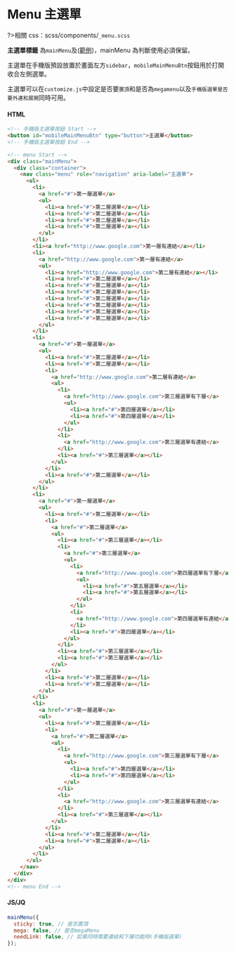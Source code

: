 # Menu 主選單

?>相關 css：scss/components/`_menu.scss`

**主選單標籤**
為`mainMenu`及([範例](https://hywebu00.github.io/HyUI_5/mp.html))，mainMenu 為判斷使用必須保留。

主選單在手機版預設放置於畫面左方`sidebar`，`mobileMainMenuBtn`按鈕用於打開收合左側選單。

主選單可以在`customize.js`中設定是否要`置頂`和是否為`megamenu`以及`手機版選單是否要外連和展開`同時可用。

<!-- **範例**

<div class="mainMenu">
  <div class="container">
    <nav class="menu" role="navigation" aria-label="主選單">
      <ul>
        <li>
          <a href="#">第一層選單</a>
          <ul>
            <li><a href="#">第二層選單</a></li>
            <li><a href="#">第二層選單</a></li>
            <li><a href="#">第二層選單</a></li>
            <li><a href="#">第二層選單</a></li>
          </ul>
        </li>
        <li><a href="http://www.google.com">第一層有連結</a></li>
        <li>
          <a href="http://www.google.com">第一層有連結</a>
          <ul>
            <li><a href="http://www.google.com">第二層有連結</a></li>
            <li><a href="#">第二層選單</a></li>
            <li><a href="#">第二層選單</a></li>
            <li><a href="#">第二層選單</a></li>
            <li><a href="#">第二層選單</a></li>
            <li><a href="#">第二層選單</a></li>
            <li><a href="#">第二層選單</a></li>
            <li><a href="#">第二層選單</a></li>
          </ul>
        </li>
        <li>
          <a href="#">第一層選單</a>
          <ul>
            <li><a href="#">第二層選單</a></li>
            <li><a href="#">第二層選單</a></li>
            <li>
              <a href="http://www.google.com">第二層有連結</a>
              <ul>
                <li>
                  <a href="http://www.google.com">第三層選單有下層</a>
                  <ul>
                    <li><a href="#">第四層選單</a></li>
                    <li><a href="#">第四層選單</a></li>
                  </ul>
                </li>
                <li>
                  <a href="http://www.google.com">第三層選單有連結</a>
                </li>
                <li><a href="#">第三層選單</a></li>
              </ul>
            </li>
            <li><a href="#">第二層選單</a></li>
          </ul>
        </li>
        <li>
          <a href="#">第一層選單</a>
          <ul>
            <li><a href="#">第二層選單</a></li>
            <li>
              <a href="#">第二層選單</a>
              <ul>
                <li><a href="#">第三層選單</a></li>
                <li>
                  <a href="#">第三層選單</a>
                  <ul>
                    <li>
                      <a href="http://www.google.com">第四層選單有下層</a>
                      <ul>
                        <li><a href="#">第五層選單</a></li>
                        <li><a href="#">第五層選單</a></li>
                      </ul>
                    </li>
                    <li>
                      <a href="http://www.google.com">第四層選單有連結</a>
                    </li>
                    <li><a href="#">第四層選單</a></li>
                  </ul>
                </li>
                <li><a href="#">第三層選單</a></li>
                <li><a href="#">第三層選單</a></li>
              </ul>
            </li>
            <li><a href="#">第二層選單</a></li>
            <li><a href="#">第二層選單</a></li>
          </ul>
        </li>
        <li>
          <a href="#">第一層選單</a>
          <ul>
            <li><a href="#">第二層選單</a></li>
            <li>
              <a href="#">第二層選單</a>
              <ul>
                <li>
                  <a href="http://www.google.com">第三層選單有下層</a>
                  <ul>
                    <li><a href="#">第四層選單</a></li>
                    <li><a href="#">第四層選單</a></li>
                  </ul>
                </li>
                <li>
                  <a href="http://www.google.com">第三層選單有連結</a>
                </li>
                <li><a href="#">第三層選單</a></li>
              </ul>
            </li>
            <li><a href="#">第二層選單</a></li>
            <li><a href="#">第二層選單</a></li>
          </ul>
        </li>
      </ul>
    </nav>
  </div>
</div> -->

<!-- tabs:start -->

#### **HTML**

```html
<!-- 手機版主選單按鈕 Start -->
<button id="mobileMainMenuBtn" type="button">主選單</button>
<!-- 手機版主選單按鈕 End -->

<!-- menu Start -->
<div class="mainMenu">
  <div class="container">
    <nav class="menu" role="navigation" aria-label="主選單">
      <ul>
        <li>
          <a href="#">第一層選單</a>
          <ul>
            <li><a href="#">第二層選單</a></li>
            <li><a href="#">第二層選單</a></li>
            <li><a href="#">第二層選單</a></li>
            <li><a href="#">第二層選單</a></li>
          </ul>
        </li>
        <li><a href="http://www.google.com">第一層有連結</a></li>
        <li>
          <a href="http://www.google.com">第一層有連結</a>
          <ul>
            <li><a href="http://www.google.com">第二層有連結</a></li>
            <li><a href="#">第二層選單</a></li>
            <li><a href="#">第二層選單</a></li>
            <li><a href="#">第二層選單</a></li>
            <li><a href="#">第二層選單</a></li>
            <li><a href="#">第二層選單</a></li>
            <li><a href="#">第二層選單</a></li>
            <li><a href="#">第二層選單</a></li>
          </ul>
        </li>
        <li>
          <a href="#">第一層選單</a>
          <ul>
            <li><a href="#">第二層選單</a></li>
            <li><a href="#">第二層選單</a></li>
            <li>
              <a href="http://www.google.com">第二層有連結</a>
              <ul>
                <li>
                  <a href="http://www.google.com">第三層選單有下層</a>
                  <ul>
                    <li><a href="#">第四層選單</a></li>
                    <li><a href="#">第四層選單</a></li>
                  </ul>
                </li>
                <li>
                  <a href="http://www.google.com">第三層選單有連結</a>
                </li>
                <li><a href="#">第三層選單</a></li>
              </ul>
            </li>
            <li><a href="#">第二層選單</a></li>
          </ul>
        </li>
        <li>
          <a href="#">第一層選單</a>
          <ul>
            <li><a href="#">第二層選單</a></li>
            <li>
              <a href="#">第二層選單</a>
              <ul>
                <li><a href="#">第三層選單</a></li>
                <li>
                  <a href="#">第三層選單</a>
                  <ul>
                    <li>
                      <a href="http://www.google.com">第四層選單有下層</a>
                      <ul>
                        <li><a href="#">第五層選單</a></li>
                        <li><a href="#">第五層選單</a></li>
                      </ul>
                    </li>
                    <li>
                      <a href="http://www.google.com">第四層選單有連結</a>
                    </li>
                    <li><a href="#">第四層選單</a></li>
                  </ul>
                </li>
                <li><a href="#">第三層選單</a></li>
                <li><a href="#">第三層選單</a></li>
              </ul>
            </li>
            <li><a href="#">第二層選單</a></li>
            <li><a href="#">第二層選單</a></li>
          </ul>
        </li>
        <li>
          <a href="#">第一層選單</a>
          <ul>
            <li><a href="#">第二層選單</a></li>
            <li>
              <a href="#">第二層選單</a>
              <ul>
                <li>
                  <a href="http://www.google.com">第三層選單有下層</a>
                  <ul>
                    <li><a href="#">第四層選單</a></li>
                    <li><a href="#">第四層選單</a></li>
                  </ul>
                </li>
                <li>
                  <a href="http://www.google.com">第三層選單有連結</a>
                </li>
                <li><a href="#">第三層選單</a></li>
              </ul>
            </li>
            <li><a href="#">第二層選單</a></li>
            <li><a href="#">第二層選單</a></li>
          </ul>
        </li>
      </ul>
    </nav>
  </div>
</div>
<!-- menu End -->
```

#### **JS/JQ**

```javascript
mainMenu({
  sticky: true, // 是否置頂
  mega: false, // 是否megaMenu
  needLink: false, // 如果同時需要連結和下層功能時(手機版選單)
});
```

<!-- tabs:end -->

<style>
  .mainMenu{
    position:relative;
    z-index:5;
    display:block !important;
  }
  #mobileMenu{
    opacity: 1 !important;
    display: block !important;
    transform: translateX(0px) !important;
    position:relative !important;
  }
</style>
